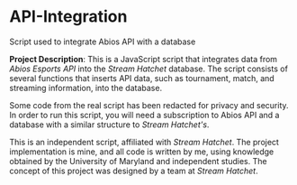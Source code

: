 # API-Integration
Script used to integrate Abios API with a database

**Project Description**: This is a JavaScript script that integrates data from *Abios Esports API* into the *Stream Hatchet* database. The script consists of several functions that inserts API data, such as tournament, match, and streaming information, into the database.

Some code from the real script has been redacted for privacy and security. In order to run this script, you will need a subscription to Abios API and a database with a similar structure to *Stream Hatchet's*.

This is an independent script, affiliated with *Stream Hatchet*. The project implementation is mine, and all code is written by me, using knowledge obtained by the University of Maryland and independent studies. The concept of this project was designed by a team at *Stream Hatchet*.
